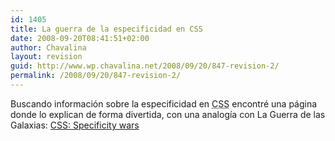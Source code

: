 ```yaml
---
id: 1405
title: La guerra de la especificidad en CSS
date: 2008-09-20T08:41:51+02:00
author: Chavalina
layout: revision
guid: http://www.wp.chavalina.net/2008/09/20/847-revision-2/
permalink: /2008/09/20/847-revision-2/
---
```

Buscando información sobre la especificidad en <acronym title="Cascade Style Sheets">CSS</acronym> encontré una página donde lo explican de forma divertida, con una analogía con La Guerra de las Galaxias: <a href="http://www.stuffandnonsense.co.uk/archives/css_specificity_wars.html" target="_blank">CSS: Specificity wars</a>